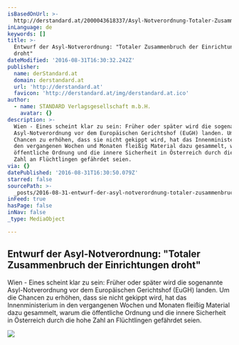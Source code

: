 ```yaml
---
isBasedOnUrl: >-
  http://derstandard.at/2000043618337/Asyl-Notverordnung-Totaler-Zusammenbruch-der-Einrichtungen-droht
inLanguage: de
keywords: []
title: >-
  Entwurf der Asyl-Notverordnung: "Totaler Zusammenbruch der Einrichtungen
  droht"
dateModified: '2016-08-31T16:30:32.242Z'
publisher:
  name: derStandard.at
  domain: derstandard.at
  url: 'http://derstandard.at'
  favicon: 'http://derstandard.at/img/derstandard.at.ico'
author:
  - name: STANDARD Verlagsgesellschaft m.b.H.
    avatar: {}
description: >-
  Wien - Eines scheint klar zu sein: Früher oder später wird die sogenannte
  Asyl-Notverordnung vor dem Europäischen Gerichtshof (EuGH) landen. Um die
  Chancen zu erhöhen, dass sie nicht gekippt wird, hat das Innenministerium in
  den vergangenen Wochen und Monaten fleißig Material dazu gesammelt, warum die
  öffentliche Ordnung und die innere Sicherheit in Österreich durch die hohe
  Zahl an Flüchtlingen gefährdet seien.
via: {}
datePublished: '2016-08-31T16:30:50.079Z'
starred: false
sourcePath: >-
  _posts/2016-08-31-entwurf-der-asyl-notverordnung-totaler-zusammenbruch-der-e.md
inFeed: true
hasPage: false
inNav: false
_type: MediaObject

---
```

<article style=""><h1>Entwurf der Asyl-Notverordnung: "Totaler Zusammenbruch der Einrichtungen droht"</h1><p>Wien - Eines scheint klar zu sein: Früher oder später wird die sogenannte Asyl-Notverordnung vor dem Europäischen Gerichtshof (EuGH) landen. Um die Chancen zu erhöhen, dass sie nicht gekippt wird, hat das Innenministerium in den vergangenen Wochen und Monaten fleißig Material dazu gesammelt, warum die öffentliche Ordnung und die innere Sicherheit in Österreich durch die hohe Zahl an Flüchtlingen gefährdet seien.</p><img src="http://images.derstandard.at/2016/08/31/fluechtlingeapavargaArtikelbild.jpg" /></article>